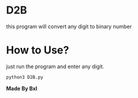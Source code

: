 # D2B
 this program will convert any digit to binary number

# How to Use? 
just run the program and enter any digit.

```python
python3 D2B.py
```

**Made By Bxl**
